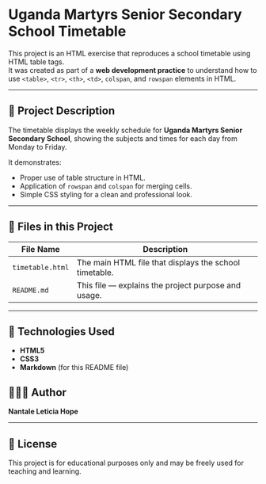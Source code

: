# Uganda Martyrs Senior Secondary School Timetable

This project is an HTML exercise that reproduces a school timetable using HTML table tags.  
It was created as part of a **web development practice** to understand how to use `<table>`, `<tr>`, `<th>`, `<td>`, `colspan`, and `rowspan` elements in HTML.

---

## 🧠 Project Description

The timetable displays the weekly schedule for **Uganda Martyrs Senior Secondary School**, showing the subjects and times for each day from Monday to Friday.

It demonstrates:
- Proper use of table structure in HTML.
- Application of `rowspan` and `colspan` for merging cells.
- Simple CSS styling for a clean and professional look.

---

## 📂 Files in this Project

| File Name | Description |
|------------|-------------|
| `timetable.html` | The main HTML file that displays the school timetable. |
| `README.md` | This file — explains the project purpose and usage. |

---

## 🧩 Technologies Used
- **HTML5**
- **CSS3**
- **Markdown** (for this README file)


## 👩🏽‍💻 Author
**Nantale Leticia Hope**    

---

## 📜 License
This project is for educational purposes only and may be freely used for teaching and learning.


